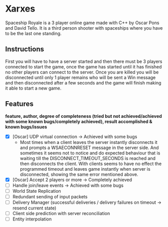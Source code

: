 # Xarxes

Spaceship Royale is a 3 player online game made with C++ by Oscar Pons and David Tello.
It is a third person shooter with spaceships where you have to be the last one standing.

## Instructions
First you will have to have a server started and then there must be 3 players connected to start the game, once the game has started until it has finished no other players can connect to the server. Once you are killed you will be disconnected until only 1 player remains who will be sent a Win message and then disconnected after a few seconds and the game will finish making it able to start a new game.

## Features
**feature, author, degree of completeness (tried but not achieved/achieved with some known bugs/completely achieved), result accomplished & known bugs/issues**
* [x] [Oscar] UDP virtual connection -> Achieved with some bugs
  * Most times when a client leaves the server instantly disconnects it and prompts a WSAECONNRESET message in the server side. And sometimes it seems not to notice and do expected behaviour that is waiting till the DISCONNECT_TIMEOUT_SECONDS is reached and then disconnects the client.
With clients seems to have no effect the programmed timeout and leaves game instantly when server is disconnected, showing the same error mentioned above.
* [x] [Oscar] Accept 2 players or more -> Completely achieved
* [ ] Handle join/leave events -> Achieved with some bugs
* [ ] World State Replication
* [ ] Redundant sending of input packets
* [ ] Delivery Manager (successful deliveries / delivery failures on timeout -> resend current state)
* [ ] Client side prediction with server reconciliation
* [ ] Entity interpolation
